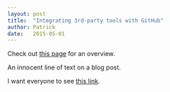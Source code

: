```yaml
---
layout: post
title:  "Integrating 3rd-party tools with GitHub"
author: Patrick
date:   2015-05-01
---
```

Check out [this page](https://github.com/integrations) for an overview.

An innocent line of text on a blog post.

I want everyone to see [this link](http://www.google.commmm).
